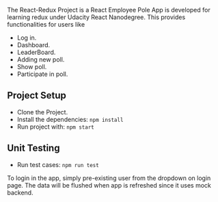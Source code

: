 The React-Redux Project is a React Employee Pole App is developed for learning redux under Udacity React Nanodegree. This provides functionalities for users like 
- Log in.
- Dashboard.
- LeaderBoard.
- Adding new poll.
- Show poll.
- Participate in poll.
## Project Setup

- Clone the Project.
- Install the dependencies: `npm install`
- Run project with: `npm start`
## Unit Testing
- Run test cases: `npm run test`

To login in the app, simply pre-existing user from the dropdown on login page.
The data will be flushed when app is refreshed since it uses mock backend.

